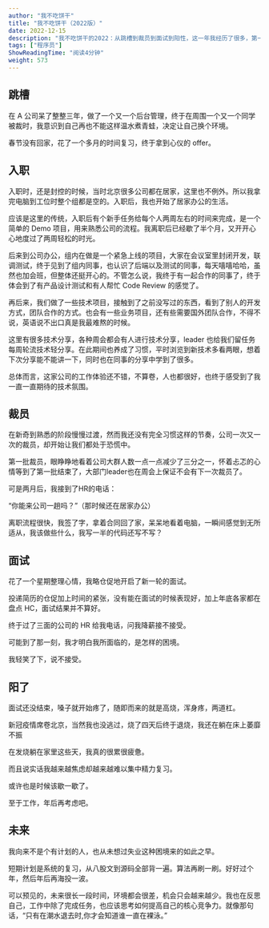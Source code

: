 ```yaml
---
author: "我不吃饼干"
title: "我不吃饼干（2022版）"
date: 2022-12-15
description: "我不吃饼干的2022：从跳槽到裁员到面试到阳性，这一年我经历了很多，第一次尝试恋情，也搬了三次家，第一次被裁，也第一次感受到市场的荒凉，但是只要有希望，我仍然相信，未来可期。"
tags: ["程序员"]
ShowReadingTime: "阅读4分钟"
weight: 573
---
```

跳槽
--

在 A 公司呆了整整三年，做了一个又一个后台管理，终于在周围一个又一个同学被裁时，我意识到自己再也不能这样温水煮青蛙，决定让自己换个环境。

春节没有回家，花了一个多月的时间复习，终于拿到心仪的 offer。

入职
--

入职时，还是封控的时候，当时北京很多公司都在居家，这里也不例外。所以我拿完电脑到工位时整个组都是空的。入职后，我也开始了居家办公的生活。

应该是这里的传统，入职后有个新手任务给每个人两周左右的时间来完成，是一个简单的 Demo 项目，用来熟悉公司的流程。我离职后已经歇了半个月，又开开心心地度过了两周轻松的时光。

后来到公司办公，组内在做是一个紧急上线的项目，大家在会议室里封闭开发，联调测试，终于见到了组内同事，也认识了后端以及测试的同事，每天嘻嘻哈哈，虽然也加会班，但整体还挺开心的。不管怎么说，我终于有一起合作的同事了，终于体会到了有产品设计测试和有人帮忙 Code Review 的感觉了。

再后来，我们做了一些技术项目，接触到了之前没写过的东西，看到了别人的开发方式，团队合作的方式。也会有一些业务项目，还有些需要国外团队合作，不得不说，英语说不出口真是我最难熬的时候。

这里有很多技术分享，各种周会都会有人进行技术分享，leader 也给我们留任务每周轮流技术轻分享。在此期间也养成了习惯，平时浏览到新技术多看两眼，想着下次分享能不能讲一下，同时也在同事的分享中学到了很多。

总体而言，这家公司的工作体验还不错，不算卷，人也都很好，也终于感受到了我一直一直期待的技术氛围。

裁员
--

在新奇到熟悉的阶段慢慢过渡，然而我还没有完全习惯这样的节奏，公司一次又一次的裁员，却开始让我们都处于恐慌中。

第一批裁员，眼睁睁地看着公司大群人数一点一点减少了三分之一，怀着忐忑的心情等到了第一批结束了，大部门leader也在周会上保证不会有下一次裁员了。

可是两月后，我接到了HR的电话：

“你能来公司一趟吗？”（那时候还在居家办公）

离职流程很快，我签了字，拿着合同回了家，呆呆地看着电脑，一瞬间感觉到无所适从，我该做些什么，我写一半的代码还写不写？

面试
--

花了一个星期整理心情，我略仓促地开启了新一轮的面试。

投递简历的仓促加上时间的紧张，没有能在面试的时候表现好，加上年底各家都在盘点 HC，面试结果并不算好。

终于过了三面的公司的 HR 给我电话，问我降薪接不接受。

可能到了那一刻，我才明白我所面临的，是怎样的困境。

我轻笑了下，说不接受。

阳了
--

面试还没结束，嗓子就开始疼了，随即而来的就是高烧，浑身疼，两道杠。

新冠疫情席卷北京，当然我也没逃过，烧了四天后终于退烧，我还在躺在床上萎靡不振

在发烧躺在家里这些天，我真的很累很疲惫。

而且说实话我越来越焦虑却越来越难以集中精力复习。

或许也是时候该歇一歇了。

至于工作，年后再考虑吧。

未来
--

我向来不是个有计划的人，也从未想过失业这种困境来的如此之早。

短期计划是系统的复习，从八股文到源码全部背一遍。算法再刷一刷。好好过个年，然后年后再海投一波。

可以预见的，未来很长一段时间，环境都会很差，机会只会越来越少。我也在反思自己，工作中除了完成任务，也应该思考如何提高自己的核心竞争力。就像那句话，“只有在潮水退去时,你才会知道谁一直在裸泳。”